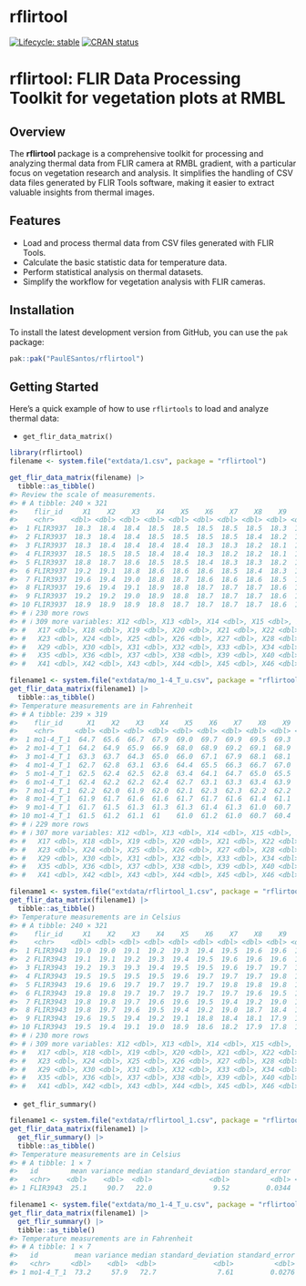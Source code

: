 
<!-- README.md is generated from README.Rmd. Please edit that file -->

# rflirtool

<!-- badges: start -->

[![Lifecycle:
stable](https://img.shields.io/badge/lifecycle-stable-green.svg)](https://lifecycle.r-lib.org/articles/stages.html#stable)
[![CRAN
status](https://www.r-pkg.org/badges/version/rflirtool)](https://CRAN.R-project.org/package=rflirtool)
<!-- badges: end -->

# rflirtool: FLIR Data Processing Toolkit for vegetation plots at RMBL

## Overview

The **rflirtool** package is a comprehensive toolkit for processing and
analyzing thermal data from FLIR camera at RMBL gradient, with a
particular focus on vegetation research and analysis. It simplifies the
handling of CSV data files generated by FLIR Tools software, making it
easier to extract valuable insights from thermal images.

## Features

- Load and process thermal data from CSV files generated with FLIR
  Tools.
- Calculate the basic statistic data for temperature data.
- Perform statistical analysis on thermal datasets.
- Simplify the workflow for vegetation analysis with FLIR cameras.

## Installation

To install the latest development version from GitHub, you can use the
`pak` package:

``` r
pak::pak("PaulESantos/rflirtool")
```

## Getting Started

Here’s a quick example of how to use `rflirtools` to load and analyze
thermal data:

- `get_flir_data_matrix()`

``` r
library(rflirtool)
filename <- system.file("extdata/1.csv", package = "rflirtool")

get_flir_data_matrix(filename) |> 
  tibble::as_tibble()
#> Review the scale of measurements.
#> # A tibble: 240 × 321
#>    flir_id     X1    X2    X3    X4    X5    X6    X7    X8    X9   X10   X11
#>    <chr>    <dbl> <dbl> <dbl> <dbl> <dbl> <dbl> <dbl> <dbl> <dbl> <dbl> <dbl>
#>  1 FLIR3937  18.3  18.4  18.4  18.5  18.5  18.5  18.5  18.5  18.3  18.1  17.9
#>  2 FLIR3937  18.3  18.4  18.4  18.5  18.5  18.5  18.5  18.4  18.2  18.1  17.9
#>  3 FLIR3937  18.3  18.4  18.4  18.4  18.4  18.3  18.3  18.2  18.1  18.0  17.9
#>  4 FLIR3937  18.5  18.5  18.5  18.4  18.4  18.3  18.2  18.2  18.1  18.0  17.9
#>  5 FLIR3937  18.8  18.7  18.6  18.5  18.5  18.4  18.3  18.3  18.2  18.1  17.9
#>  6 FLIR3937  19.2  19.1  18.8  18.6  18.6  18.6  18.5  18.4  18.3  18.2  18.0
#>  7 FLIR3937  19.6  19.4  19.0  18.8  18.7  18.6  18.6  18.6  18.5  18.4  18.2
#>  8 FLIR3937  19.6  19.4  19.1  18.9  18.8  18.7  18.7  18.7  18.6  18.5  18.3
#>  9 FLIR3937  19.2  19.2  19.0  18.9  18.8  18.7  18.7  18.7  18.6  18.5  18.4
#> 10 FLIR3937  18.9  18.9  18.9  18.8  18.7  18.7  18.7  18.7  18.6  18.5  18.4
#> # ℹ 230 more rows
#> # ℹ 309 more variables: X12 <dbl>, X13 <dbl>, X14 <dbl>, X15 <dbl>, X16 <dbl>,
#> #   X17 <dbl>, X18 <dbl>, X19 <dbl>, X20 <dbl>, X21 <dbl>, X22 <dbl>,
#> #   X23 <dbl>, X24 <dbl>, X25 <dbl>, X26 <dbl>, X27 <dbl>, X28 <dbl>,
#> #   X29 <dbl>, X30 <dbl>, X31 <dbl>, X32 <dbl>, X33 <dbl>, X34 <dbl>,
#> #   X35 <dbl>, X36 <dbl>, X37 <dbl>, X38 <dbl>, X39 <dbl>, X40 <dbl>,
#> #   X41 <dbl>, X42 <dbl>, X43 <dbl>, X44 <dbl>, X45 <dbl>, X46 <dbl>, …
```

``` r
filename1 <- system.file("extdata/mo_1-4_T_u.csv", package = "rflirtool")
get_flir_data_matrix(filename1) |> 
  tibble::as_tibble()
#> Temperature measurements are in Fahrenheit
#> # A tibble: 239 × 319
#>    flir_id      X1    X2    X3    X4    X5    X6    X7    X8    X9   X10   X11
#>    <chr>     <dbl> <dbl> <dbl> <dbl> <dbl> <dbl> <dbl> <dbl> <dbl> <dbl> <dbl>
#>  1 mo1-4_T_1  64.7  65.6  66.7  67.9  69.0  69.7  69.9  69.5  69.3  69.2  69.4
#>  2 mo1-4_T_1  64.2  64.9  65.9  66.9  68.0  68.9  69.2  69.1  68.9  68.9  69.0
#>  3 mo1-4_T_1  63.3  63.7  64.3  65.0  66.0  67.1  67.9  68.1  68.1  68.1  68.2
#>  4 mo1-4_T_1  62.7  62.8  63.1  63.6  64.4  65.5  66.3  66.7  67.0  67.2  67.5
#>  5 mo1-4_T_1  62.5  62.4  62.5  62.8  63.4  64.1  64.7  65.0  65.5  66.3  66.7
#>  6 mo1-4_T_1  62.4  62.2  62.2  62.4  62.7  63.1  63.3  63.4  63.9  64.6  64.9
#>  7 mo1-4_T_1  62.2  62.0  61.9  62.0  62.1  62.3  62.3  62.2  62.2  62.3  62.3
#>  8 mo1-4_T_1  61.9  61.7  61.6  61.6  61.7  61.7  61.6  61.4  61.1  60.8  60.6
#>  9 mo1-4_T_1  61.7  61.5  61.3  61.3  61.3  61.4  61.3  61.0  60.7  60.4  60.0
#> 10 mo1-4_T_1  61.5  61.2  61.1  61    61.0  61.2  61.0  60.7  60.4  60.1  59.6
#> # ℹ 229 more rows
#> # ℹ 307 more variables: X12 <dbl>, X13 <dbl>, X14 <dbl>, X15 <dbl>, X16 <dbl>,
#> #   X17 <dbl>, X18 <dbl>, X19 <dbl>, X20 <dbl>, X21 <dbl>, X22 <dbl>,
#> #   X23 <dbl>, X24 <dbl>, X25 <dbl>, X26 <dbl>, X27 <dbl>, X28 <dbl>,
#> #   X29 <dbl>, X30 <dbl>, X31 <dbl>, X32 <dbl>, X33 <dbl>, X34 <dbl>,
#> #   X35 <dbl>, X36 <dbl>, X37 <dbl>, X38 <dbl>, X39 <dbl>, X40 <dbl>,
#> #   X41 <dbl>, X42 <dbl>, X43 <dbl>, X44 <dbl>, X45 <dbl>, X46 <dbl>, …
```

``` r
filename1 <- system.file("extdata/rflirtool_1.csv", package = "rflirtool")
get_flir_data_matrix(filename1) |> 
  tibble::as_tibble()
#> Temperature measurements are in Celsius
#> # A tibble: 240 × 321
#>    flir_id     X1    X2    X3    X4    X5    X6    X7    X8    X9   X10   X11
#>    <chr>    <dbl> <dbl> <dbl> <dbl> <dbl> <dbl> <dbl> <dbl> <dbl> <dbl> <dbl>
#>  1 FLIR3943  19.0  19.0  19.1  19.2  19.3  19.4  19.5  19.6  19.6  19.5  19.3
#>  2 FLIR3943  19.1  19.1  19.2  19.3  19.4  19.5  19.6  19.6  19.6  19.5  19.4
#>  3 FLIR3943  19.2  19.3  19.3  19.4  19.5  19.5  19.6  19.7  19.7  19.6  19.4
#>  4 FLIR3943  19.5  19.5  19.5  19.5  19.6  19.7  19.7  19.7  19.8  19.7  19.5
#>  5 FLIR3943  19.6  19.6  19.7  19.7  19.7  19.7  19.8  19.8  19.8  19.7  19.5
#>  6 FLIR3943  19.8  19.8  19.7  19.7  19.7  19.7  19.7  19.6  19.5  19.4  19.3
#>  7 FLIR3943  19.8  19.8  19.7  19.6  19.6  19.5  19.4  19.2  19.0  18.8  18.9
#>  8 FLIR3943  19.8  19.7  19.6  19.5  19.4  19.2  19.0  18.7  18.4  18.3  18.4
#>  9 FLIR3943  19.6  19.5  19.4  19.2  19.1  18.8  18.4  18.1  17.9  17.9  18.1
#> 10 FLIR3943  19.5  19.4  19.1  19.0  18.9  18.6  18.2  17.9  17.8  17.8  18.1
#> # ℹ 230 more rows
#> # ℹ 309 more variables: X12 <dbl>, X13 <dbl>, X14 <dbl>, X15 <dbl>, X16 <dbl>,
#> #   X17 <dbl>, X18 <dbl>, X19 <dbl>, X20 <dbl>, X21 <dbl>, X22 <dbl>,
#> #   X23 <dbl>, X24 <dbl>, X25 <dbl>, X26 <dbl>, X27 <dbl>, X28 <dbl>,
#> #   X29 <dbl>, X30 <dbl>, X31 <dbl>, X32 <dbl>, X33 <dbl>, X34 <dbl>,
#> #   X35 <dbl>, X36 <dbl>, X37 <dbl>, X38 <dbl>, X39 <dbl>, X40 <dbl>,
#> #   X41 <dbl>, X42 <dbl>, X43 <dbl>, X44 <dbl>, X45 <dbl>, X46 <dbl>, …
```

- `get_flir_summary()`

``` r
filename1 <- system.file("extdata/rflirtool_1.csv", package = "rflirtool")
get_flir_data_matrix(filename1) |> 
  get_flir_summary() |> 
  tibble::as_tibble()
#> Temperature measurements are in Celsius
#> # A tibble: 1 × 7
#>   id        mean variance median standard_deviation standard_error   iqr
#>   <chr>    <dbl>    <dbl>  <dbl>              <dbl>          <dbl> <dbl>
#> 1 FLIR3943  25.1     90.7   22.0               9.52         0.0344  13.1
```

``` r
filename1 <- system.file("extdata/mo_1-4_T_u.csv", package = "rflirtool")
get_flir_data_matrix(filename1) |> 
  get_flir_summary() |> 
  tibble::as_tibble()
#> Temperature measurements are in Fahrenheit
#> # A tibble: 1 × 7
#>   id         mean variance median standard_deviation standard_error   iqr
#>   <chr>     <dbl>    <dbl>  <dbl>              <dbl>          <dbl> <dbl>
#> 1 mo1-4_T_1  73.2     57.9   72.7               7.61         0.0276  10.1
```
